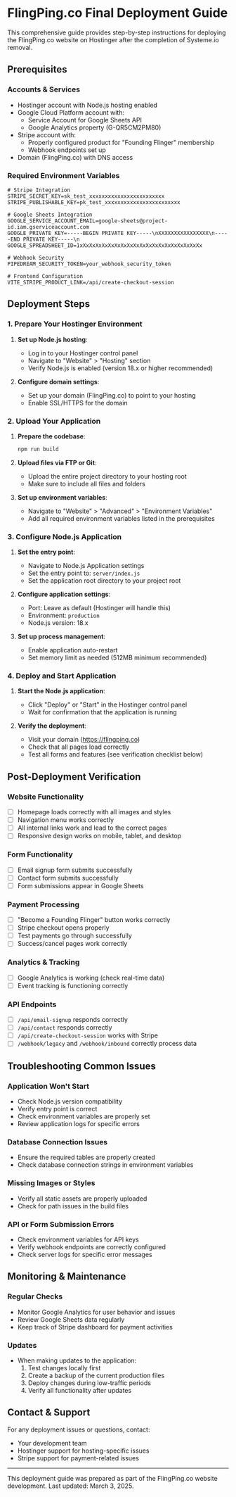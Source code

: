 # FlingPing.co Final Deployment Guide

This comprehensive guide provides step-by-step instructions for deploying the FlingPing.co website on Hostinger after the completion of Systeme.io removal.

## Prerequisites

### Accounts & Services
- Hostinger account with Node.js hosting enabled
- Google Cloud Platform account with:
  - Service Account for Google Sheets API
  - Google Analytics property (G-QR5CM2PM80)
- Stripe account with:
  - Properly configured product for "Founding Flinger" membership
  - Webhook endpoints set up
- Domain (FlingPing.co) with DNS access

### Required Environment Variables
```
# Stripe Integration
STRIPE_SECRET_KEY=sk_test_xxxxxxxxxxxxxxxxxxxxxxxx
STRIPE_PUBLISHABLE_KEY=pk_test_xxxxxxxxxxxxxxxxxxxxxxxx

# Google Sheets Integration
GOOGLE_SERVICE_ACCOUNT_EMAIL=google-sheets@project-id.iam.gserviceaccount.com
GOOGLE_PRIVATE_KEY=-----BEGIN PRIVATE KEY-----\nXXXXXXXXXXXXXXXX\n-----END PRIVATE KEY-----\n
GOOGLE_SPREADSHEET_ID=1xXxXxXxXxXxXxXxXxXxXxXxXxXxXxXxXxXxXxXx

# Webhook Security
PIPEDREAM_SECURITY_TOKEN=your_webhook_security_token

# Frontend Configuration
VITE_STRIPE_PRODUCT_LINK=/api/create-checkout-session
```

## Deployment Steps

### 1. Prepare Your Hostinger Environment

1. **Set up Node.js hosting**:
   - Log in to your Hostinger control panel
   - Navigate to "Website" > "Hosting" section
   - Verify Node.js is enabled (version 18.x or higher recommended)

2. **Configure domain settings**:
   - Set up your domain (FlingPing.co) to point to your hosting
   - Enable SSL/HTTPS for the domain

### 2. Upload Your Application

1. **Prepare the codebase**:
   ```bash
   npm run build
   ```

2. **Upload files via FTP or Git**:
   - Upload the entire project directory to your hosting root
   - Make sure to include all files and folders

3. **Set up environment variables**:
   - Navigate to "Website" > "Advanced" > "Environment Variables"
   - Add all required environment variables listed in the prerequisites

### 3. Configure Node.js Application

1. **Set the entry point**:
   - Navigate to Node.js Application settings
   - Set the entry point to: `server/index.js`
   - Set the application root directory to your project root

2. **Configure application settings**:
   - Port: Leave as default (Hostinger will handle this)
   - Environment: `production`
   - Node.js version: 18.x

3. **Set up process management**:
   - Enable application auto-restart
   - Set memory limit as needed (512MB minimum recommended)

### 4. Deploy and Start Application

1. **Start the Node.js application**:
   - Click "Deploy" or "Start" in the Hostinger control panel
   - Wait for confirmation that the application is running

2. **Verify the deployment**:
   - Visit your domain (https://flingping.co)
   - Check that all pages load correctly
   - Test all forms and features (see verification checklist below)

## Post-Deployment Verification

### Website Functionality
- [ ] Homepage loads correctly with all images and styles
- [ ] Navigation menu works correctly
- [ ] All internal links work and lead to the correct pages
- [ ] Responsive design works on mobile, tablet, and desktop

### Form Functionality
- [ ] Email signup form submits successfully
- [ ] Contact form submits successfully
- [ ] Form submissions appear in Google Sheets

### Payment Processing
- [ ] "Become a Founding Flinger" button works correctly
- [ ] Stripe checkout opens properly
- [ ] Test payments go through successfully
- [ ] Success/cancel pages work correctly

### Analytics & Tracking
- [ ] Google Analytics is working (check real-time data)
- [ ] Event tracking is functioning correctly

### API Endpoints
- [ ] `/api/email-signup` responds correctly
- [ ] `/api/contact` responds correctly
- [ ] `/api/create-checkout-session` works with Stripe
- [ ] `/webhook/legacy` and `/webhook/inbound` correctly process data

## Troubleshooting Common Issues

### Application Won't Start
- Check Node.js version compatibility
- Verify entry point is correct
- Check environment variables are properly set
- Review application logs for specific errors

### Database Connection Issues
- Ensure the required tables are properly created
- Check database connection strings in environment variables

### Missing Images or Styles
- Verify all static assets are properly uploaded
- Check for path issues in the build files

### API or Form Submission Errors
- Check environment variables for API keys
- Verify webhook endpoints are correctly configured
- Check server logs for specific error messages

## Monitoring & Maintenance

### Regular Checks
- Monitor Google Analytics for user behavior and issues
- Review Google Sheets data regularly
- Keep track of Stripe dashboard for payment activities

### Updates
- When making updates to the application:
  1. Test changes locally first
  2. Create a backup of the current production files
  3. Deploy changes during low-traffic periods
  4. Verify all functionality after updates

## Contact & Support
For any deployment issues or questions, contact:
- Your development team
- Hostinger support for hosting-specific issues
- Stripe support for payment-related issues

---

This deployment guide was prepared as part of the FlingPing.co website development. Last updated: March 3, 2025.
